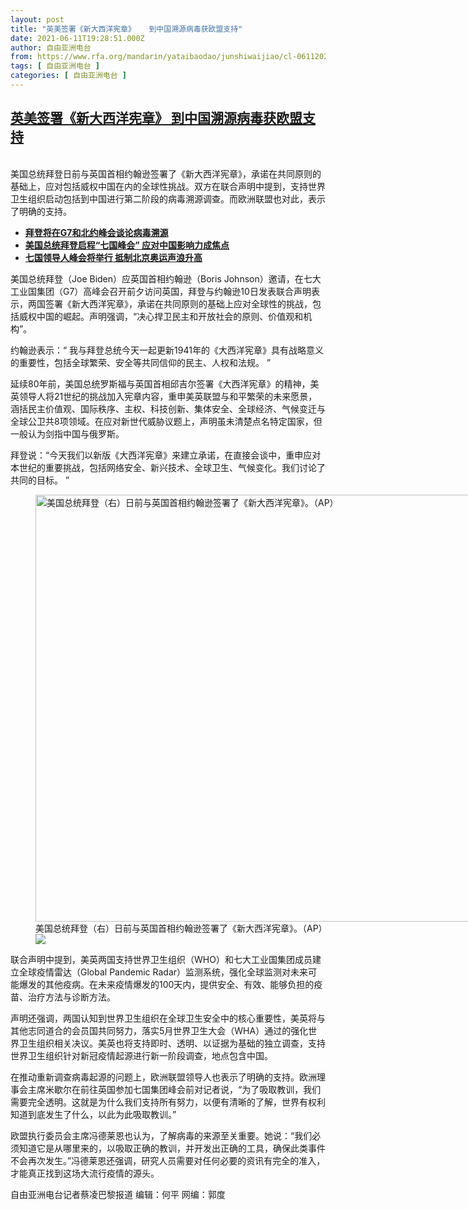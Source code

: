 ```yaml
---
layout: post
title: "英美签署《新大西洋宪章》   到中国溯源病毒获欧盟支持"
date: 2021-06-11T19:28:51.000Z
author: 自由亚洲电台
from: https://www.rfa.org/mandarin/yataibaodao/junshiwaijiao/cl-06112021152720.html
tags: [ 自由亚洲电台 ]
categories: [ 自由亚洲电台 ]
---
```

<!--1623439731000-->
[英美签署《新大西洋宪章》   到中国溯源病毒获欧盟支持](https://www.rfa.org/mandarin/yataibaodao/junshiwaijiao/cl-06112021152720.html)
------

<div>
<p><br/>美国总统拜登日前与英国首相约翰逊签署了《新大西洋宪章》，承诺在共同原则的基础上，应对包括威权中国在内的全球性挑战。双方在联合声明中提到，支持世界卫生组织启动包括到中国进行第二阶段的病毒溯源调查。而欧洲联盟也对此，表示了明确的支持。</p><p></p><ul><li><strong><a href="https://www.rfa.org/mandarin/yataibaodao/zhengzhi/cm-06092021151550.html">拜登将在G7和北约峰会谈论病毒溯源</a></strong></li><li><strong><a href="https://www.rfa.org/mandarin/Xinwen/2-06092021074255.html">美国总统拜登启程“七国峰会” 应对中国影响力成焦点</a></strong></li><li><a href="https://www.rfa.org/mandarin/yataibaodao/junshiwaijiao/lf-06072021133523.html"><strong>七国领导人峰会将举行 抵制北京奥运声浪升高</strong></a></li></ul><p></p><p>美国总统拜登（Joe Biden）应英国首相约翰逊（Boris Johnson）邀请，在七大工业国集团（G7）高峰会召开前夕访问英国，拜登与约翰逊10日发表联合声明表示，两国签署《新大西洋宪章》，承诺在共同原则的基础上应对全球性的挑战，包括威权中国的崛起。声明强调，“决心捍卫民主和开放社会的原则、价值观和机构”。</p><p>约翰逊表示：“ 我与拜登总统今天一起更新1941年的《大西洋宪章》具有战略意义的重要性，包括全球繁荣、安全等共同信仰的民主、人权和法规。 ”</p><p>延续80年前，美国总统罗斯福与英国首相邱吉尔签署《大西洋宪章》的精神，美英领导人将21世纪的挑战加入宪章内容，重申美英联盟与和平繁荣的未来愿景，涵括民主价值观、国际秩序、主权、科技创新、集体安全、全球经济、气候变迁与全球公卫共8项领域。在应对新世代威胁议题上，声明虽未清楚点名特定国家，但一般认为剑指中国与俄罗斯。</p><p>拜登说：“今天我们以新版《大西洋宪章》来建立承诺，在直接会谈中，重申应对本世纪的重要挑战，包括网络安全、新兴技术、全球卫生、气候变化。我们讨论了共同的目标。 ”</p><p><figure class="image-richtext image-inline captioned" style="width:1024px;"><img alt="美国总统拜登（右）日前与英国首相约翰逊签署了《新大西洋宪章》。（AP）" height="683" src="https://www.rfa.org/mandarin/yataibaodao/junshiwaijiao/cl-06112021152720.html/ap21162507793631.jpg/@@images/995cb020-d92e-4463-b091-e5d79fb3149d.jpeg" title="1" width="1024"/><figcaption class="image-caption">美国总统拜登（右）日前与英国首相约翰逊签署了《新大西洋宪章》。（AP）</figcaption><small></small><div id="zoomattribute"><a data-caption="美国总统拜登（右）日前与英国首相约翰逊签署了《新大西洋宪章》。（AP）" data-fancybox="" href="https://www.rfa.org/mandarin/yataibaodao/junshiwaijiao/cl-06112021152720.html/ap21162507793631.jpg" id="single_image" title="美国总统拜登（右）日前与英国首相约翰逊签署了《新大西洋宪章》。（AP）"><img src="/++plone++rfa-resources/img/icon-zoom.png"/></a></div></figure></p><p>联合声明中提到，美英两国支持世界卫生组织（WHO）和七大工业国集团成员建立全球疫情雷达（Global Pandemic Radar）监测系统，强化全球监测对未来可能爆发的其他疫病。在未来疫情爆发的100天内，提供安全、有效、能够负担的疫苗、治疗方法与诊断方法。</p><p>声明还强调，两国认知到世界卫生组织在全球卫生安全中的核心重要性，美英将与其他志同道合的会员国共同努力，落实5月世界卫生大会（WHA）通过的强化世界卫生组织相关决议。美英也将支持即时、透明、以证据为基础的独立调查，支持世界卫生组织针对新冠疫情起源进行新一阶段调查，地点包含中国。</p><p>在推动重新调查病毒起源的问题上，欧洲联盟领导人也表示了明确的支持。欧洲理事会主席米歇尔在前往英国参加七国集团峰会前对记者说，“为了吸取教训，我们需要完全透明。这就是为什么我们支持所有努力，以便有清晰的了解，世界有权利知道到底发生了什么，以此为此吸取教训。”</p><p>欧盟执行委员会主席冯德莱恩也认为，了解病毒的来源至关重要。她说：“我们必须知道它是从哪里来的，以吸取正确的教训，并开发出正确的工具，确保此类事件不会再次发生。”冯德莱恩还强调，研究人员需要对任何必要的资讯有完全的准入，才能真正找到这场大流行疫情的源头。</p><p>自由亚洲电台记者蔡凌巴黎报道 编辑：何平 网编：郭度</p>
</div>
